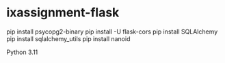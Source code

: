 # ixassignment-flask

pip install psycopg2-binary
pip install -U flask-cors
pip install SQLAlchemy
pip install sqlalchemy_utils
pip install nanoid

Python 3.11

